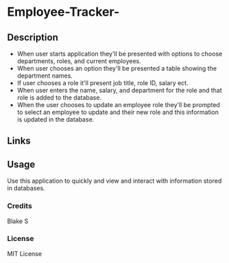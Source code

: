 # Employee-Tracker-

## Description 
* When user starts application they'll be presented with options to choose departments, roles, and current employees.
* When user chooses an option they'll be presented a table showing the department names.
* If user chooses a role it'll present job title, role ID, salary ect.
* When user enters the name, salary, and department for the role and that role is added to the database.
* When the user chooses to update an employee role they'll be  prompted to select an employee to update and their new role and this information is updated in the database.

## Links


## Usage
Use this application to quickly and view and interact with information stored in databases.
### Credits 
Blake S 

### License 
MIT License